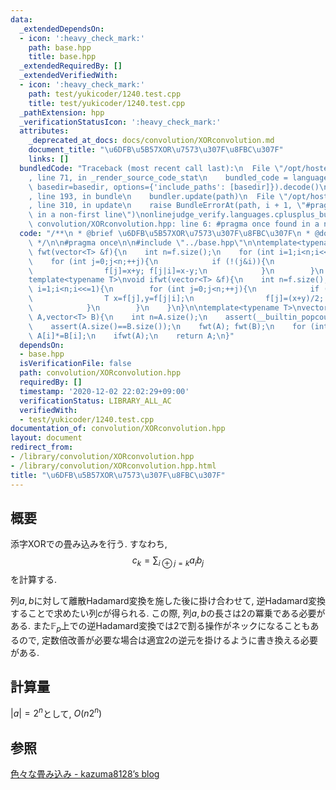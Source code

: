 ```yaml
---
data:
  _extendedDependsOn:
  - icon: ':heavy_check_mark:'
    path: base.hpp
    title: base.hpp
  _extendedRequiredBy: []
  _extendedVerifiedWith:
  - icon: ':heavy_check_mark:'
    path: test/yukicoder/1240.test.cpp
    title: test/yukicoder/1240.test.cpp
  _pathExtension: hpp
  _verificationStatusIcon: ':heavy_check_mark:'
  attributes:
    _deprecated_at_docs: docs/convolution/XORconvolution.md
    document_title: "\u6DFB\u5B57XOR\u7573\u307F\u8FBC\u307F"
    links: []
  bundledCode: "Traceback (most recent call last):\n  File \"/opt/hostedtoolcache/Python/3.9.0/x64/lib/python3.9/site-packages/onlinejudge_verify/documentation/build.py\"\
    , line 71, in _render_source_code_stat\n    bundled_code = language.bundle(stat.path,\
    \ basedir=basedir, options={'include_paths': [basedir]}).decode()\n  File \"/opt/hostedtoolcache/Python/3.9.0/x64/lib/python3.9/site-packages/onlinejudge_verify/languages/cplusplus.py\"\
    , line 193, in bundle\n    bundler.update(path)\n  File \"/opt/hostedtoolcache/Python/3.9.0/x64/lib/python3.9/site-packages/onlinejudge_verify/languages/cplusplus_bundle.py\"\
    , line 310, in update\n    raise BundleErrorAt(path, i + 1, \"#pragma once found\
    \ in a non-first line\")\nonlinejudge_verify.languages.cplusplus_bundle.BundleErrorAt:\
    \ convolution/XORconvolution.hpp: line 6: #pragma once found in a non-first line\n"
  code: "/**\n * @brief \u6DFB\u5B57XOR\u7573\u307F\u8FBC\u307F\n * @docs docs/convolution/XORconvolution.md\n\
    \ */\n\n#pragma once\n\n#include \"../base.hpp\"\n\ntemplate<typename T>\nvoid\
    \ fwt(vector<T> &f){\n    int n=f.size();\n    for (int i=1;i<n;i<<=1){\n    \
    \    for (int j=0;j<n;++j){\n            if (!(j&i)){\n                T x=f[j],y=f[j|i];\n\
    \                f[j]=x+y; f[j|i]=x-y;\n            }\n        }\n    }\n}\n\n\
    template<typename T>\nvoid ifwt(vector<T> &f){\n    int n=f.size();\n    for (int\
    \ i=1;i<n;i<<=1){\n        for (int j=0;j<n;++j){\n            if (!(j&i)){\n\
    \                T x=f[j],y=f[j|i];\n                f[j]=(x+y)/2; f[j|i]=(x-y)/2;\n\
    \            }\n        }\n    }\n}\n\ntemplate<typename T>\nvector<T> XOR_convolution(vector<T>\
    \ A,vector<T> B){\n    int n=A.size();\n    assert(__builtin_popcount(n)==1);\n\
    \    assert(A.size()==B.size());\n    fwt(A); fwt(B);\n    for (int i=0;i<n;++i)\
    \ A[i]*=B[i];\n    ifwt(A);\n    return A;\n}"
  dependsOn:
  - base.hpp
  isVerificationFile: false
  path: convolution/XORconvolution.hpp
  requiredBy: []
  timestamp: '2020-12-02 22:02:29+09:00'
  verificationStatus: LIBRARY_ALL_AC
  verifiedWith:
  - test/yukicoder/1240.test.cpp
documentation_of: convolution/XORconvolution.hpp
layout: document
redirect_from:
- /library/convolution/XORconvolution.hpp
- /library/convolution/XORconvolution.hpp.html
title: "\u6DFB\u5B57XOR\u7573\u307F\u8FBC\u307F"
---
```

## 概要
添字XORでの畳み込みを行う. すなわち,
$$c_k=\sum_{i\oplus j=k}a_ib_j$$
を計算する.

列$a,b$に対して離散Hadamard変換を施した後に掛け合わせて, 逆Hadamard変換することで求めたい列$c$が得られる. この際, 列$a,b$の長さは$2$の冪乗である必要がある. また$\mathbb{F}_p$上での逆Hadamard変換では$2$で割る操作がネックになることもあるので, 定数倍改善が必要な場合は適宜$2$の逆元を掛けるように書き換える必要がある.

## 計算量
$|a|=2^n$として, $O(n2^n)$

## 参照
[色々な畳み込み - kazuma8128’s blog](https://kazuma8128.hatenablog.com/entry/2018/05/31/144519)